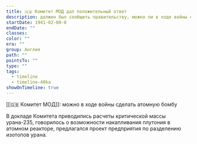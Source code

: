 ```yaml
---
title: 🇬🇧 Комитет МОД дал положительный ответ
description: должен был сообщить правительству, можно ли в ходе войны сделать атомную бомбу
startDate: 1941-02-00-0
endDate: ""
classes: 
color: ""
era: ""
group: Англия
path: ""
pointsTo: ""
type: ""
tags:
  - timeline
  - timeline-40ka
showOnTimeline: true
---
```

[[🇬🇧 Комитет МОД]]: можно в ходе войны сделать атомную бомбу

В докладе Комитета приводились расчеты критической массы урана-235, говорилось о возможности накапливания плутония в атомном реакторе, предлагался проект предприятия по разделению изотопов урана.